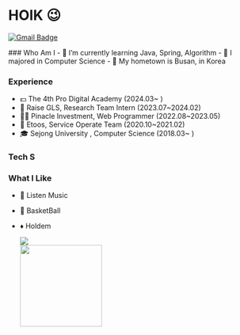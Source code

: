 # HOIK 😉
[![Gmail Badge](https://img.shields.io/badge/Gmail-D14836?style=flat&logo=Gmail&logoColor=white)](mailto:bluesky2915@gmail.com)

<div>
### Who Am I
- 🌱 I’m currently learning Java, Spring, Algorithm
- 🥇 I majored in Computer Science
- 🚅 My hometown is Busan, in Korea

### Experience
- 💵 The 4th Pro Digital Academy (2024.03~ )
- 📄 Raise GLS, Research Team Intern (2023.07~2024.02)
- 🧑‍💻 Pinacle Investment, Web Programmer (2022.08~2023.05) 
- 🏢 Etoos, Service Operate Team (2020.10~2021.02)
- 🎓 Sejong University , Computer Science (2018.03~ )

### Tech S



### What I Like
- 🎵 Listen Music
- 🏀 BasketBall
- ♦️ Holdem

    <div style="flex: 1;">
        <img src="http://mazassumnida.wtf/api/v2/generate_badge?boj=wkdghdlr1">
    </div>
    <div style="flex: 1;">
        <img src="https://github-readme-stats.vercel.app/api?username=JangHoIk1" height="165">
    </div>

</div>



